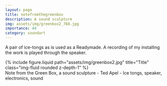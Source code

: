 ```yaml
---
layout: page
title: notefromthegreenbox
description: A sound sculpture 
img: assets/img/greenbox2_768.jpg
importance: 44
category: soundart
---
```


A pair of ice-tongs as is used as a Readymade. A recording of my installing the work is played through the speaker.

<div class="row">
    <div class="col-sm mt-3 mt-md-0">
        {% include figure.liquid path="assets/img/greenbox2.jpg" title="Title" class="img-fluid rounded z-depth-1" %}
    </div>
</div>
<div class="caption">
    Note from the Green Box, a sound sculpture - Ted Apel - Ice tongs, speaker, electronics, sound

</div>



